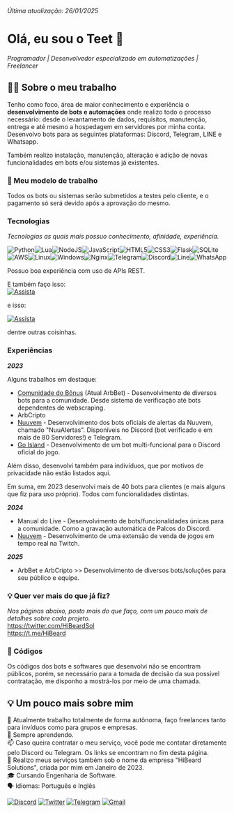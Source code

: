 <i>Última atualização: 26/01/2025</i>
# Olá, eu sou o Teet 👋

<i>Programador | Desenvolvedor especializado em automatizações | Freelancer</i>

## 👨‍💻 Sobre o meu trabalho

Tenho como foco, área de maior conhecimento e experiência o <b>desenvolvimento de bots e automações</b> onde realizo todo o processo necessário: desde o levantamento de dados, requisitos, manutenção, entrega e até mesmo a hospedagem em servidores por minha conta. Desenvolvo bots para as seguintes plataformas: Discord, Telegram, LINE e Whatsapp.

Também realizo instalação, manutenção, alteração e adição de novas funcionalidades em bots e/ou sistemas já existentes.


### 🎯 Meu modelo de trabalho

Todos os bots ou sistemas serão submetidos a testes pelo cliente, e o pagamento só será devido após a aprovação do mesmo.

### Tecnologias
<i>Tecnologias as quais mais possuo conhecimento, afinidade, experiência.</i>

![Python](https://img.shields.io/badge/python-3670A0?style=for-the-badge&logo=python&logoColor=ffdd54)![Lua](https://img.shields.io/badge/lua-%232C2D72.svg?style=for-the-badge&logo=lua&logoColor=white)![NodeJS](https://img.shields.io/badge/node.js-6DA55F?style=for-the-badge&logo=node.js&logoColor=white)![JavaScript](https://img.shields.io/badge/javascript-%23323330.svg?style=for-the-badge&logo=javascript&logoColor=%23F7DF1E)![HTML5](https://img.shields.io/badge/html5-%23E34F26.svg?style=for-the-badge&logo=html5&logoColor=white)![CSS3](https://img.shields.io/badge/css3-%231572B6.svg?style=for-the-badge&logo=css3&logoColor=white)![Flask](https://img.shields.io/badge/flask-%23000.svg?style=for-the-badge&logo=flask&logoColor=white)![SQLite](https://img.shields.io/badge/sqlite-%2307405e.svg?style=for-the-badge&logo=sqlite&logoColor=white)![AWS](https://img.shields.io/badge/AWS-%23FF9900.svg?style=for-the-badge&logo=amazon-aws&logoColor=white)![Linux](https://img.shields.io/badge/Linux-FCC624?style=for-the-badge&logo=linux&logoColor=black)![Windows](https://img.shields.io/badge/Windows-0078D6?style=for-the-badge&logo=windows&logoColor=white)![Nginx](https://img.shields.io/badge/nginx-%23009639.svg?style=for-the-badge&logo=nginx&logoColor=white)![Telegram](https://img.shields.io/badge/Telegram-2CA5E0?style=for-the-badge&logo=telegram&logoColor=white)![Discord](https://img.shields.io/badge/Discord-%235865F2.svg?style=for-the-badge&logo=discord&logoColor=white)![Line](https://img.shields.io/badge/Line-00C300?style=for-the-badge&logo=line&logoColor=white)![WhatsApp](https://img.shields.io/badge/WhatsApp-25D366?style=for-the-badge&logo=whatsapp&logoColor=white)

Possuo boa experiência com uso de APIs REST.

E também faço isso:<br> [![Assista](https://img.youtube.com/vi/pPeYDEG49Us/hqdefault.jpg)](https://www.youtube.com/watch?v=pPeYDEG49Us)

e isso:

[![Assista](https://img.youtube.com/vi/frXdNJR-EVc/hqdefault.jpg)](https://www.youtube.com/watch?v=frXdNJR-EVc)


dentre outras coisinhas.

### Experiências
<i><b>2023</b></i>

Alguns trabalhos em destaque:

- <a href="https://discord.gg/comunidadedobonus">Comunidade do Bônus</a> (Atual ArbBet) -
   Desenvolvimento de diversos bots para a comunidade. Desde sistema de verificação até bots dependentes de webscraping.<br>
- ArbCripto
- <a href="https://nuuvem.com.br">Nuuvem</a> - 
   Desenvolvimento dos bots oficiais de alertas da Nuuvem, chamado "NuuAlertas". Disponíveis no Discord (bot verificado e em mais de 80 Servidores!) e Telegram.<br>
- <a href="https://discord.gg/go-island">Go Island</a> - Desenvolvimento de um bot multi-funcional para o Discord oficial do jogo.<br>

 Além disso, desenvolvi também para indivíduos, que por motivos de privacidade não estão listados aqui.<br>

 Em suma, em 2023 desenvolvi mais de 40 bots para clientes (e mais alguns que fiz para uso próprio). Todos com funcionalidades distintas.

 <i><b>2024</b></i>
- <a>Manual do Live</a> -
   Desenvolvimento de bots/funcionalidades únicas para a comunidade. Como a gravação automática de Palcos do Discord.<br>
- <a href="https://nuuvem.com.br">Nuuvem</a> -
   Desenvolvimento de uma extensão de venda de jogos em tempo real na Twitch.<br>


<i><b>2025</b></i>
  - ArbBet e ArbCripto >>  Desenvolvimento de diversos bots/soluções para seu público e equipe.


 ### 💡 Quer ver mais do que já fiz? 
<i>Nas páginas abaixo, posto mais do que faço, com um pouco mais de detalhes sobre cada projeto.</i><br>
https://twitter.com/HiBeardSol<br>
https://t.me/HiBeard

 ### 📄 Códigos

Os códigos dos bots e softwares que desenvolvi não se encontram públicos, porém, se necessário para a tomada de decisão da sua possível contratação, me disponho a mostrá-los por meio de uma chamada. 

## 💡 Um pouco mais sobre mim

🔭 Atualmente trabalho totalmente de forma autônoma, faço freelances tanto para invíduos como para grupos e empresas.<br>
🌱 Sempre aprendendo.<br>
📫 Caso queira contratar o meu serviço, você pode me contatar diretamente pelo Discord ou Telegram. Os links se encontram no fim desta página.<br>
🏢 Realizo meus serviços também sob o nome da empresa "HiBeard Solutions", criada por mim em Janeiro de 2023.<br>
🎓 Cursando Engenharia de Software.<br>
🗣️ Idiomas: Português e Inglês

<a href="https://discordapp.com/users/464114658886942730">![Discord](https://img.shields.io/badge/Discord-%235865F2.svg?style=for-the-badge&logo=discord&logoColor=white)</a>
<a href="https://twitter.com/TeetObeard">![Twitter](https://img.shields.io/badge/Twitter-%231DA1F2.svg?style=for-the-badge&logo=Twitter&logoColor=white)</a>
<a href="https://t.me/TeetObeard">![Telegram](https://img.shields.io/badge/Telegram-2CA5E0?style=for-the-badge&logo=telegram&logoColor=white)</a>
<a href="mailto:teetobeard@gmail.com">![Gmail](https://img.shields.io/badge/Gmail-D14836?style=for-the-badge&logo=gmail&logoColor=white)</a>
